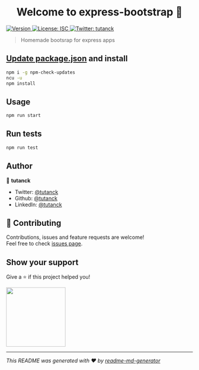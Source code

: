 <h1 align="center">Welcome to express-bootstrap 👋</h1>
<p>
  <a href="https://www.npmjs.com/package/express-bootstrap" target="_blank">
    <img alt="Version" src="https://img.shields.io/npm/v/express-bootstrap.svg">
  </a>
  <a href="#" target="_blank">
    <img alt="License: ISC" src="https://img.shields.io/badge/License-ISC-yellow.svg" />
  </a>
  <a href="https://twitter.com/tutanck" target="_blank">
    <img alt="Twitter: tutanck" src="https://img.shields.io/twitter/follow/tutanck.svg?style=social" />
  </a>
</p>

> Homemade bootsrap for express apps

## [Update package.json](https://stackoverflow.com/questions/16073603/how-do-i-update-each-dependency-in-package-json-to-the-latest-version) and install

```sh
npm i -g npm-check-updates
ncu -u
npm install
```

## Usage

```sh
npm run start
```

## Run tests

```sh
npm run test
```

## Author

👤 **tutanck**

- Twitter: [@tutanck](https://twitter.com/tutanck)
- Github: [@tutanck](https://github.com/tutanck)
- LinkedIn: [@tutanck](https://linkedin.com/in/joan-anagbla-90628250)

## 🤝 Contributing

Contributions, issues and feature requests are welcome!<br />Feel free to check [issues page](https://github.com/tutanck/express-bootstrap/issues).

## Show your support

Give a ⭐️ if this project helped you!

<a href="https://www.patreon.com/tutanck">
  <img src="https://c5.patreon.com/external/logo/become_a_patron_button@2x.png" width="160">
</a>

---

_This README was generated with ❤️ by [readme-md-generator](https://github.com/kefranabg/readme-md-generator)_
